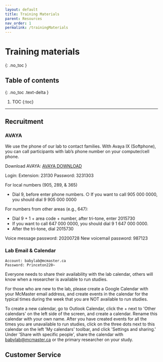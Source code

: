 ```yaml
---
layout: default
title: Training Materials
parent: Resources
nav_order: 1
permalink: /trainingMaterials
---
```


# Training materials
{: .no_toc }

## Table of contents
{: .no_toc .text-delta }

1. TOC
{:toc}

---
## Recruitment
### AVAYA
We use the phone of our lab to contact families. With Avaya IX (Softphone), you can call participants with lab’s phone number on your computer/cell phone.

Download AVAYA: [AVAYA DOWNLOAD](https://telecom.mcmaster.ca/products-services/avaya-ix-softphone)

Login:
 Extension: 23130
 Password: 3231303
		
For local numbers (905, 289, & 365)
* Dial 9, before enter phone numbers.
		○ If you want to call 905 000 0000, you should dial 9 905 000 0000
		
For numbers from other areas (e.g., 647):
* Dial 9 + 1 + area code + number, after tri-tone, enter 2015730
* If you want to call 647 000 0000, you should dial 9 1 647 000 0000. 
* After the tri-tone, dial 2015730 
	
Voice message password: 20200728
New voicemail password: 987123

### Lab Email & Calendar

    Account: babylab@mcmaster.ca
    Password: Princeton220~
    
Everyone needs to share their availability with the lab calendar, others will know when a researcher is available to run studies.
           
For those who are new to the lab, please create a Google Calendar with your McMaster email address, and create events in the calendar for the typical times during the week that you are NOT available to run studies. 

To create a new calendar, go to Outlook Calendar, click the + next to 'Other calendars' on the left side of the screen, and create a calendar. Rename this calendar with your own name. After you have created events for all the times you are unavailable to run studies, click on the three dots next to this calendar on the left 'My calendars' toolbar, and click 'Settings and sharing.' Under 'Share with specific people', share the calendar with babylab@mcmaster.ca or the primary researcher on your study. 


## Customer Service 
